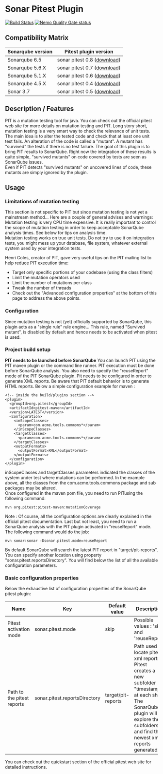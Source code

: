 Sonar Pitest Plugin
===================
[![Build Status](https://api.travis-ci.org/SonarQubeCommunity/sonar-pitest.svg)](https://travis-ci.org/SonarQubeCommunity/sonar-pitest) [![Nemo Quality Gate status](https://nemo.sonarqube.org/api/badges/gate?key=org.codehaus.sonar-plugins%3Asonar-pitest-plugin)](https://nemo.sonarqube.org/overview?id=org.codehaus.sonar-plugins%3Asonar-pitest-plugin)

 
Compatibility Matrix
--------------------
| Sonarqube version | Pitest plugin version |
|-------------------|-----------------------|
| Sonarqube 6.5  | sonar pitest 0.8 ([download](https://github.com/SonarQubeCommunity/sonar-pitest/releases/tag/0.8)) |
| Sonarqube 5.6.X  | sonar pitest 0.7 ([download](https://github.com/SonarQubeCommunity/sonar-pitest/releases/tag/0.7)) |
| Sonarqube 5.1.X  | sonar pitest 0.6  ([download](http://downloads.sonarsource.com/plugins/org/codehaus/sonar-plugins/sonar-pitest-plugin/0.6/sonar-pitest-plugin-0.6.jar)) |
| Sonarqube 4.5.X  | sonar pitest 0.4 ([download](http://central.maven.org/maven2/org/codehaus/sonar-plugins/sonar-pitest-plugin/0.4/sonar-pitest-plugin-0.4.jar)) |
| Sonar 3.7  | sonar pitest 0.5 ([download](http://central.maven.org/maven2/org/codehaus/sonar-plugins/sonar-pitest-plugin/0.5/sonar-pitest-plugin-0.5.jar)) |

Description / Features
----------------------
PIT is a mutation testing tool for java. You can check out the official pitest web site for more details on mutation testing and PIT. 
Long story short, mutation testing is a very smart way to check the relevance of unit tests. The main idea is to alter the tested code and check that at least one unit test fails. An alteration of the code is called a "mutant". A mutant has "survived" the tests if there is no test failure. 
The goal of this plugin is to bring PIT results to SonarQube. Right now the integration of these results is quite simple, "survived mutants" on code covered by tests are seen as SonarQube issues.  
Even if PIT detects "survived mutants" on uncovered lines of code, these mutants are simply ignored by the plugin. 

Usage
-----
### Limitations of mutation testing
This section is not specific to PIT but since mutation testing is not yet a mainstream method... Here are a couple of general advises and warnings:  
Mutation testing is very CPU time expensive. It is really important to control the scope of mutation testing in order to keep acceptable SonarQube analysis times. See below for tips on analysis time.  
Mutation testing works on true unit tests. Do not try to use it on integration tests, you might mess up your database, file system, whatever external system used by your integration tests.   


Henri Coles, creator of PIT, gave very useful tips on the PIT mailing list to help reduce PIT execution time:
* Target only specific portions of your codebase (using the class filters)
* Limit the mutation operators used
* Limit the number of mutations per class
* Tweak the number of threads 
* Check out the "Advanced configuration properties" at the bottom of this page to address the above points.

### Configuration
Since mutation testing is not (yet) officially supported by SonarQube, this plugin acts as a "single rule" rule engine... This rule, named "Survived mutant", is disabled by default and hence needs to be activated when pitest is used. 

### Project build setup
**PIT needs to be launched before SonarQube**
You can launch PIT using the PIT maven plugin or the command line runner. PIT execution must be done before SonarQube analysis. You also need to specify the "reuseReport" mode of the PIT SonarQube plugin. 
Pit needs to be configured in order to generate XML reports. Be aware that PIT default behavior is to generate HTML reports.  Below a simple configuration example for maven :

    <!-- inside the build/plugins section -->
    <plugin>
      <groupId>org.pitest</groupId>
      <artifactId>pitest-maven</artifactId>
      <version>LATEST</version>
      <configuration>
        <inScopeClasses>
          <param>com.acme.tools.commons*</param>
        </inScopeClasses>
        <targetClasses>
          <param>com.acme.tools.commons*</param>
        </targetClasses>
        <outputFormats>
          <outputFormat>XML</outputFormat>	
        </outputFormats>
      </configuration>
    </plugin>
    
inScopeClasses and targetClasses parameters indicated the classes of the system under test where mutations can be performed. In the example above, all the classes from the com.acme.tools.commons package and sub packages may be altered.  
Once configured in the maven pom file, you need to run PITusing the following command:  

    mvn org.pitest:pitest-maven:mutationCoverage
    
Note : Of course, all the configuration options are clearly explained in the official pitest documentation. 
Last but not least, you need to run a SonarQube analysis with the PIT plugin activated in "reuseReport" mode. The following command would do the job:

    mvn sonar:sonar -Dsonar.pitest.mode=reuseReport

By default SonarQube will search the latest PIT report in "target/pit-reports". You can specify another location using property "sonar.pitest.reportsDirectory". 
You will find below the list of all the available configuration parameters. 

### Basic configuration properties
Below the exhaustive list of configuration properties of the SonarQube pitest plugin:

| Name | Key | Default value | Description |
|------|-----|---------------|-------------|
| Pitest activation mode | sonar.pitest.mode | skip | Possible values : 'skip' and 'reuseReport' |
| Path to the pitest reports | sonar.pitest.reportsDirectory | target/pit-reports |Path used to locate pitest xml reports. Pitest creates a new subfolder "timestamp" at each shot. The SonarQube plugin will explore these subfolders and find the newest xml reports generated. |

You can check out the quickstart section of the official pitest web site for detailed instructions.
